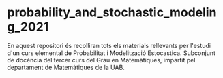 # probability_and_stochastic_modeling_2021
En aquest repositori és recolliran tots els materials rellevants per l'estudi d'un curs elemental de Probabilitat i Modelització Estocastica. Subconjunt de docència del tercer curs del Grau en Matemàtiques, impartit pel departament de Matemàtiques de la UAB.
